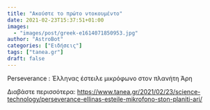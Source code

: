 ```yaml
---
title: "Ακούστε το πρώτο ντοκουμέντο"
date: 2021-02-23T15:37:51+01:00
images:
  - "images/post/greek-e1614071850953.jpg"
author: "AstroBot"
categories: ["Ειδήσεις"]
tags: ["tanea.gr"]
draft: false
---
```


Perseverance : Έλληνας έστειλε μικρόφωνο στον πλανήτη Άρη

Διαβάστε περισσότερα: https://www.tanea.gr/2021/02/23/science-technology/perseverance-ellinas-esteile-mikrofono-ston-planiti-ari/
